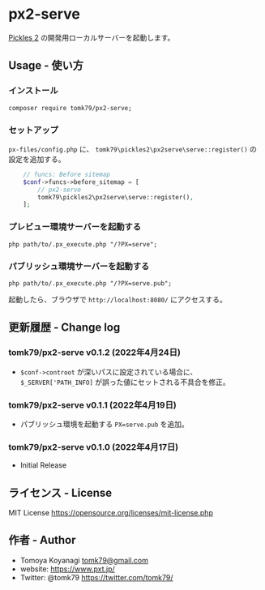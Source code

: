 # px2-serve

[Pickles 2](https://pickles2.pxt.jp/) の開発用ローカルサーバーを起動します。


## Usage - 使い方

### インストール

```
composer require tomk79/px2-serve;
```

### セットアップ

`px-files/config.php` に、 `tomk79\pickles2\px2serve\serve::register()` の設定を追加する。

```php
	// funcs: Before sitemap
	$conf->funcs->before_sitemap = [
		// px2-serve
		tomk79\pickles2\px2serve\serve::register(),
	];
```

### プレビュー環境サーバーを起動する

```
php path/to/.px_execute.php "/?PX=serve";
```

### パブリッシュ環境サーバーを起動する

```
php path/to/.px_execute.php "/?PX=serve.pub";
```


起動したら、ブラウザで `http://localhost:8080/` にアクセスする。


## 更新履歴 - Change log

### tomk79/px2-serve v0.1.2 (2022年4月24日)

- `$conf->controot` が深いパスに設定されている場合に、`$_SERVER['PATH_INFO]` が誤った値にセットされる不具合を修正。

### tomk79/px2-serve v0.1.1 (2022年4月19日)

- パブリッシュ環境を起動する `PX=serve.pub` を追加。

### tomk79/px2-serve v0.1.0 (2022年4月17日)

- Initial Release



## ライセンス - License

MIT License https://opensource.org/licenses/mit-license.php


## 作者 - Author

- Tomoya Koyanagi <tomk79@gmail.com>
- website: <https://www.pxt.jp/>
- Twitter: @tomk79 <https://twitter.com/tomk79/>
